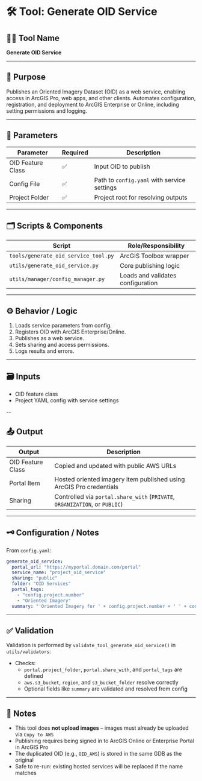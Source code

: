 # 🛠️ Tool: Generate OID Service

## 🧑‍💻 Tool Name
**Generate OID Service**

---

## 📝 Purpose

Publishes an Oriented Imagery Dataset (OID) as a web service, enabling access in ArcGIS Pro, web apps, and other clients. Automates configuration, registration, and deployment to ArcGIS Enterprise or Online, including setting permissions and logging.

---

## 🧰 Parameters

| Parameter            | Required | Description                                      |
|----------------------|----------|--------------------------------------------------|
| OID Feature Class    | ✅       | Input OID to publish                             |
| Config File          | ✅       | Path to `config.yaml` with service settings       |
| Project Folder       | ✅       | Project root for resolving outputs                |

---

## 🗂️ Scripts & Components

| Script                                  | Role/Responsibility                |
|-----------------------------------------|------------------------------------|
| `tools/generate_oid_service_tool.py`    | ArcGIS Toolbox wrapper             |
| `utils/generate_oid_service.py`         | Core publishing logic              |
| `utils/manager/config_manager.py`       | Loads and validates configuration  |

---

## ⚙️ Behavior / Logic

1. Loads service parameters from config.
2. Registers OID with ArcGIS Enterprise/Online.
3. Publishes as a web service.
4. Sets sharing and access permissions.
5. Logs results and errors.

---

## 🗃️ Inputs

- OID feature class
- Project YAML config with service settings

--

## 📤 Output

| Output | Description |
|--------|-------------|
| OID Feature Class | Copied and updated with public AWS URLs |
| Portal Item | Hosted oriented imagery item published using ArcGIS Pro credentials |
| Sharing | Controlled via `portal.share_with` (`PRIVATE`, `ORGANIZATION`, or `PUBLIC`) |

---

## 🗝️ Configuration / Notes

From `config.yaml`:

```yaml
generate_oid_service:
  portal_url: "https://myportal.domain.com/portal"
  service_name: "project_oid_service"
  sharing: "public"
  folder: "OID Services"
  portal_tags:
    - "config.project.number"
    - "Oriented Imagery"
  summary: "'Oriented Imagery for ' + config.project.number + ' ' + config.project.rr_name + ' - ' + config.project.description"
```

---



## ✅ Validation

Validation is performed by `validate_tool_generate_oid_service()` in `utils/validators`:

- Checks:
  - `portal.project_folder`, `portal.share_with`, and `portal_tags` are defined
  - `aws.s3_bucket`, `region`, and `s3_bucket_folder` resolve correctly
  - Optional fields like `summary` are validated and resolved from config

---

## 📝 Notes

- This tool does **not upload images** – images must already be uploaded via `Copy to AWS`
- Publishing requires being signed in to ArcGIS Online or Enterprise Portal in ArcGIS Pro
- The duplicated OID (e.g., `OID_AWS`) is stored in the same GDB as the original
- Safe to re-run: existing hosted services will be replaced if the name matches
